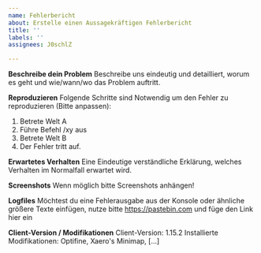 ```yaml
---
name: Fehlerbericht
about: Erstelle einen Aussagekräftigen Fehlerbericht
title: ''
labels: ''
assignees: J0schlZ

---
```


**Beschreibe dein Problem**
Beschreibe uns eindeutig und detailliert, worum es geht und wie/wann/wo das Problem auftritt.

**Reproduzieren**
Folgende Schritte sind Notwendig um den Fehler zu reproduzieren (Bitte anpassen):
1. Betrete Welt A
2. Führe Befehl /xy aus
3. Betrete Welt B
4. Der Fehler tritt auf.

**Erwartetes Verhalten**
Eine Eindeutige verständliche Erklärung, welches Verhalten im Normalfall erwartet wird.

**Screenshots**
Wenn möglich bitte Screenshots anhängen!

**Logfiles**
Möchtest du eine Fehlerausgabe aus der Konsole oder ähnliche größere Texte einfügen,
nutze bitte https://pastebin.com und füge den Link hier ein

**Client-Version / Modifikationen**
Client-Version: 1.15.2
Installierte Modifikationen: Optifine, Xaero's Minimap, [...]
